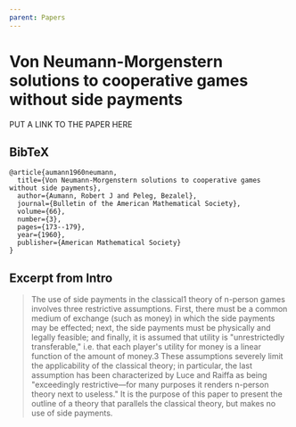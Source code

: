```yaml
---
parent: Papers
---
```


# Von Neumann-Morgenstern solutions to cooperative games without side payments

PUT A LINK TO THE PAPER HERE

## BibTeX
```
@article{aumann1960neumann,
  title={Von Neumann-Morgenstern solutions to cooperative games without side payments},
  author={Aumann, Robert J and Peleg, Bezalel},
  journal={Bulletin of the American Mathematical Society},
  volume={66},
  number={3},
  pages={173--179},
  year={1960},
  publisher={American Mathematical Society}
}
```

## Excerpt from Intro

> The use of side payments in the classical1 theory of n-person games involves three restrictive assumptions. First, there must be a common medium of exchange (such as money) in which the side payments may be effected; next, the side payments must be physically and legally feasible; and finally, it is assumed that utility is "unrestrictedly transferable," i.e. that each player's utility for money is a linear function of the amount of money.3 These assumptions severely limit the applicability of the classical theory; in particular, the last assumption has been characterized by Luce and Raiffa as being "exceedingly restrictive—for many purposes it renders n-person theory next to useless." It is the purpose of this paper to present the outline of a theory that parallels the classical theory, but makes no use of side payments.